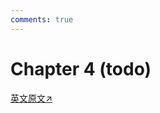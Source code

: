 ```yaml
---
comments: true
---
```


# Chapter 4 (todo)

[英文原文↗](https://cis.temple.edu/~pwang/GTI-book/GTI-CH4/GTI-4.html)
